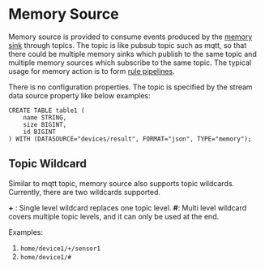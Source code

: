 # Memory Source

Memory source is provided to consume events produced by the [memory sink](../sinks/memory.md) through topics. The topic is like pubsub topic such as mqtt, so that there could be multiple memory sinks which publish to the same topic and multiple memory sources which subscribe to the same topic. The typical usage for memory action is to form [rule pipelines](../rule_pipeline.md).

There is no configuration properties. The topic is specified by the stream data source property like below examples:

```text
CREATE TABLE table1 (
    name STRING,
    size BIGINT,
    id BIGINT
) WITH (DATASOURCE="devices/result", FORMAT="json", TYPE="memory");
```

## Topic Wildcard

Similar to mqtt topic, memory source also supports topic wildcards. Currently, there are two wildcards supported.

**+** : Single level wildcard replaces one topic level. 
**#**: Multi level wildcard covers multiple topic levels, and it can only be used at the end.

Examples:
1. `home/device1/+/sensor1`
2. `home/device1/#`